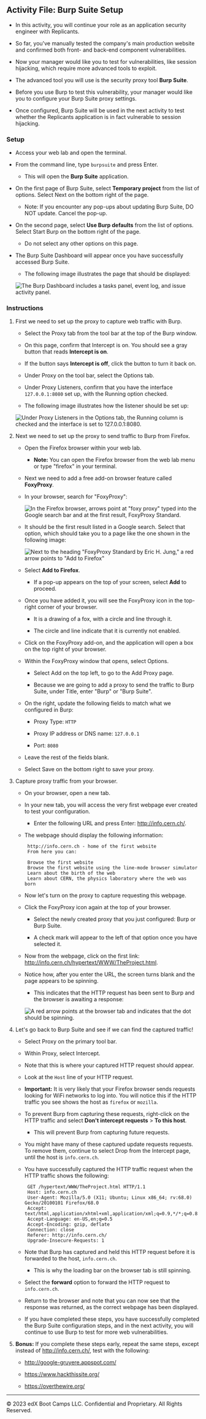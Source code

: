 ## Activity File: Burp Suite Setup 

- In this activity, you will continue your role as an application security engineer with Replicants.

- So far, you've manually tested the company's main production website and confirmed both front- and back-end component vulnerabilities.

- Now your manager would like you to test for vulnerabilities, like session hijacking, which require more advanced tools to exploit.

- The advanced tool you will use is the security proxy tool **Burp Suite**.

- Before you use Burp to test this vulnerability, your manager would like you to configure your Burp Suite proxy settings.

- Once configured, Burp Suite will be used in the next activity to test whether the Replicants application is in fact vulnerable to session hijacking.

### Setup

- Access your web lab and open the terminal.

- From the command line, type `burpsuite` and press Enter.
  - This will open the **Burp Suite** application.

- On the first page of Burp Suite, select **Temporary project** from the list of options. Select Next on the bottom right of the page.
  
  - Note: If you encounter any pop-ups about updating Burp Suite, DO NOT update. Cancel the pop-up.

- On the second page, select **Use Burp defaults** from the list of options. Select Start Burp on the bottom right of the page.

  - Do not select any other options on this page. 
  
- The Burp Suite Dashboard will appear once you have successfully accessed Burp Suite. 

  - The following image illustrates the page that should be displayed:
  
  ![The Burp Dashboard includes a tasks panel, event log, and issue activity panel.](Images/burp_dashboard.png)
  
 ### Instructions 
 
1. First we need to set up the proxy to capture web traffic with Burp.

    - Select the Proxy tab from the tool bar at the top of the Burp window.

    - On this page, confirm that Intercept is on. You should see a gray button that reads **Intercept is on**.

   - If the button says **Intercept is off**, click the button to turn it back on.

   - Under Proxy on the tool bar, select the Options tab.

    - Under Proxy Listeners, confirm that you have the interface `127.0.0.1:8080` set up, with the Running option checked.

     - The following image illustrates how the listener should be set up:
      
      ![Under Proxy Listeners in the Options tab, the Running column is checked and the interface is set to 127.0.0.1:8080.](Images/burp_options.png)
     
2. Next we need to set up the proxy to send traffic to Burp from Firefox.

    - Open the Firefox browser within your web lab.
    
      - **Note:** You can open the Firefox browser from the web lab menu or type "firefox" in your terminal.

   - Next we need to add a free add-on browser feature called **FoxyProxy**.

   - In your browser, search for "FoxyProxy":

      ![In the Firefox browser, arrows point at "foxy proxy" typed into the Google search bar and at the first result, FoxyProxy Standard.](Images/foxy1.png) 

   - It should be the first result listed in a Google search. Select that option, which should take you to a page like the one shown in the following image:
      
      ![Next to the heading "FoxyProxy Standard by Eric H. Jung," a red arrow points to "Add to Firefox"](Images/foxy2.png) 
      
   - Select **Add to Firefox**.
      
      - If a pop-up appears on the top of your screen, select **Add** to proceed.
     
   - Once you have added it, you will see the FoxyProxy icon in the top-right corner of your browser.

      - It is a drawing of a fox, with a circle and line through it.
    
      - The circle and line indicate that it is currently not enabled.
    
    - Click on the FoxyProxy add-on, and the application will open a box on the top right of your browser.
    
   - Within the FoxyProxy window that opens, select Options.
    
      - Select Add on the top left, to go to the Add Proxy page.
    
      - Because we are going to add a proxy to send the traffic to Burp Suite, under Title, enter "Burp" or "Burp Suite".
    
    - On the right, update the following fields to match what we configured in Burp:

      - Proxy Type: `HTTP`

      - Proxy IP address or DNS name: `127.0.0.1`
      
      - Port: `8080`
    
    - Leave the rest of the fields blank.
   
   - Select Save on the bottom right to save your proxy.

3. Capture proxy traffic from your browser.

   - On your browser, open a new tab.

   - In your new tab, you will access the very first webpage ever created to test your configuration.

     - Enter the following URL and press Enter: <http://info.cern.ch/>.

   - The webpage should display the following information:
        
          http://info.cern.ch - home of the first website
          From here you can:

          Browse the first website
          Browse the first website using the line-mode browser simulator
          Learn about the birth of the web
          Learn about CERN, the physics laboratory where the web was born
   
   - Now let's turn on the proxy to capture requesting this webpage.

   - Click the FoxyProxy icon again at the top of your browser.
     
     - Select the newly created proxy that you just configured: Burp or Burp Suite.

     - A check mark will appear to the left of that option once you have selected it. 

   - Now from the webpage, click on the first link: <http://info.cern.ch/hypertext/WWW/TheProject.html>.

   - Notice how, after you enter the URL, the screen turns blank and the page appears to be spinning.

     - This indicates that the HTTP request has been sent to Burp and the browser is awaiting a response:
   
      ![A red arrow points at the browser tab and indicates that the dot should be spinning.](Images/proxy1.png)
   
4. Let's go back to Burp Suite and see if we can find the captured traffic!

    - Select Proxy on the primary tool bar.
    
    - Within Proxy, select Intercept.
    
    - Note that this is where your captured HTTP request should appear.
   
    - Look at the `Host` line of your HTTP request.
   
     - **Important:** It is very likely that your Firefox browser sends requests looking for WiFi networks to log into. You will notice this if the HTTP traffic you see shows the host as `firefox` or `mozilla`.
   
     - To prevent Burp from capturing these requests, right-click on the HTTP traffic and select **Don't intercept requests** > **To this host**.

       - This will prevent Burp from capturing future requests. 

      - You might have many of these captured update requests requests. To remove them, continue to select Drop from the Intercept page, until the host is `info.cern.ch`.
        
   - You have successfully captured the HTTP traffic request when the HTTP traffic shows the following:
    
          GET /hypertext/WWW/TheProject.html HTTP/1.1
          Host: info.cern.ch
          User-Agent: Mozilla/5.0 (X11; Ubuntu; Linux x86_64; rv:68.0) Gecko/20100101 Firefox/68.0
          Accept: text/html,application/xhtml+xml,application/xml;q=0.9,*/*;q=0.8
          Accept-Language: en-US,en;q=0.5
          Accept-Encoding: gzip, deflate
          Connection: close
          Referer: http://info.cern.ch/
          Upgrade-Insecure-Requests: 1
  
    - Note that Burp has captured and held this HTTP request before it is forwarded to the host, `info.cern.ch`.

      - This is why the loading bar on the browser tab is still spinning.

    - Select the **forward** option to forward the HTTP request to `info.cern.ch`.
    
    - Return to the browser and note that you can now see that the response was returned, as the correct webpage has been displayed.
    
    - If you have completed these steps, you have successfully completed the Burp Suite configuration steps, and in the next activity, you will continue to use Burp to test for more web vulnerabilities.
  
5. **Bonus:** If you complete these steps early, repeat the same steps, except instead of <http://info.cern.ch/>, test with the following:

      - <http://google-gruyere.appspot.com/>
    
      - <https://www.hackthissite.org/>
    
      - <https://overthewire.org/>
    
___

© 2023 edX Boot Camps LLC. Confidential and Proprietary. All Rights Reserved. 
